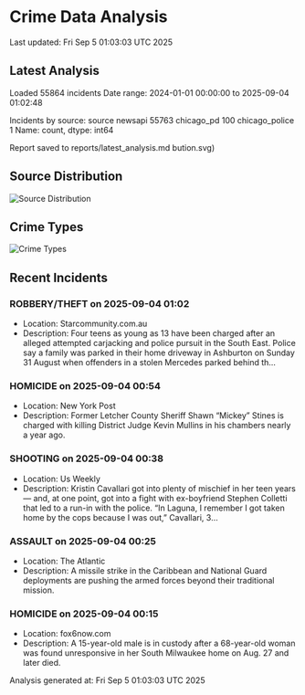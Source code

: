 # Crime Data Analysis
Last updated: Fri Sep  5 01:03:03 UTC 2025

## Latest Analysis

Loaded 55864 incidents
Date range: 2024-01-01 00:00:00 to 2025-09-04 01:02:48

Incidents by source:
source
newsapi           55763
chicago_pd          100
chicago_police        1
Name: count, dtype: int64

Report saved to reports/latest_analysis.md
bution.svg)

## Source Distribution
![Source Distribution](images/source_distribution.svg)

## Crime Types
![Crime Types](images/crime_types.svg)

## Recent Incidents

### ROBBERY/THEFT on 2025-09-04 01:02
- Location: Starcommunity.com.au
- Description: Four teens as young as 13 have been charged after an alleged attempted carjacking and police pursuit in the South East. Police say a family was parked in their home driveway in Ashburton on Sunday 31 August when offenders in a stolen Mercedes parked behind th…


### HOMICIDE on 2025-09-04 00:54
- Location: New York Post
- Description: Former Letcher County Sheriff Shawn “Mickey” Stines is charged with killing District Judge Kevin Mullins in his chambers nearly a year ago.


### SHOOTING on 2025-09-04 00:38
- Location: Us Weekly
- Description: Kristin Cavallari got into plenty of mischief in her teen years — and, at one point, got into a fight with ex-boyfriend Stephen Colletti that led to a run-in with the police. “In Laguna, I remember I got taken home by the cops because I was out,” Cavallari, 3…


### ASSAULT on 2025-09-04 00:25
- Location: The Atlantic
- Description: A missile strike in the Caribbean and National Guard deployments are pushing the armed forces beyond their traditional mission.


### HOMICIDE on 2025-09-04 00:15
- Location: fox6now.com
- Description: A 15-year-old male is in custody after a 68-year-old woman was found unresponsive in her South Milwaukee home on Aug. 27 and later died.

Analysis generated at: Fri Sep  5 01:03:03 UTC 2025
